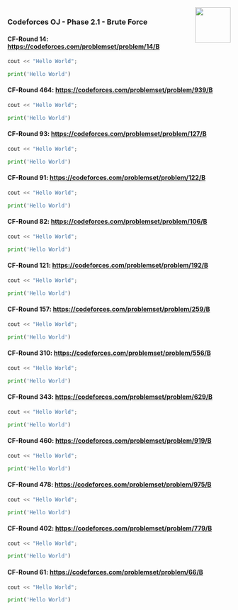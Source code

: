 <img align="right" width="80" src="https://github.com/cs-MohamedAyman/Problem-Solving-Training/blob/master/online-judges-logos/codeforces.jpg">

### Codeforces OJ - Phase 2.1 - Brute Force

#### CF-Round 14: https://codeforces.com/problemset/problem/14/B
```cpp
cout << "Hello World";
```
```python
print('Hello World')
```

#### CF-Round 464: https://codeforces.com/problemset/problem/939/B
```cpp
cout << "Hello World";
```
```python
print('Hello World')
```

#### CF-Round 93: https://codeforces.com/problemset/problem/127/B
```cpp
cout << "Hello World";
```
```python
print('Hello World')
```

#### CF-Round 91: https://codeforces.com/problemset/problem/122/B
```cpp
cout << "Hello World";
```
```python
print('Hello World')
```

#### CF-Round 82: https://codeforces.com/problemset/problem/106/B
```cpp
cout << "Hello World";
```
```python
print('Hello World')
```

#### CF-Round 121: https://codeforces.com/problemset/problem/192/B
```cpp
cout << "Hello World";
```
```python
print('Hello World')
```

#### CF-Round 157: https://codeforces.com/problemset/problem/259/B
```cpp
cout << "Hello World";
```
```python
print('Hello World')
```

#### CF-Round 310: https://codeforces.com/problemset/problem/556/B
```cpp
cout << "Hello World";
```
```python
print('Hello World')
```

#### CF-Round 343: https://codeforces.com/problemset/problem/629/B
```cpp
cout << "Hello World";
```
```python
print('Hello World')
```

#### CF-Round 460: https://codeforces.com/problemset/problem/919/B
```cpp
cout << "Hello World";
```
```python
print('Hello World')
```

#### CF-Round 478: https://codeforces.com/problemset/problem/975/B
```cpp
cout << "Hello World";
```
```python
print('Hello World')
```

#### CF-Round 402: https://codeforces.com/problemset/problem/779/B
```cpp
cout << "Hello World";
```
```python
print('Hello World')
```

#### CF-Round 61: https://codeforces.com/problemset/problem/66/B
```cpp
cout << "Hello World";
```
```python
print('Hello World')
```
